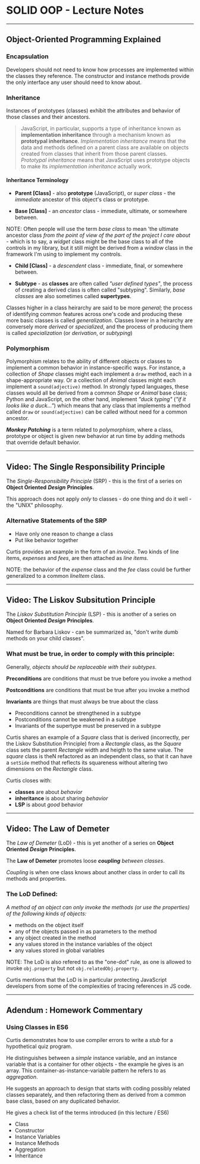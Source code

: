 # SOLID OOP - Lecture Notes

---

## Object-Oriented Programming Explained

### Encapsulation

Developers should not need to know how processes are implemented within the classes they reference.  The constructor and instance methods provide the only interface any user should need to know about.

### Inheritance

Instances of prototypes (classes) exhibit the attributes and behavior of those classes and their ancestors.

> JavaScript, in particular, supports a type of inheritance known as **implementation inheritance** through a mechanism known as **prototypal inheritance**. *Implementation inheritance* means that the data and methods defined on a parent class are available on objects created from classes that inherit from those parent classes. *Prototypal inheritance* means that JavaScript uses prototype objects to make its *implementation inheritance* actually work.

#### Inheritance Terminology

* **Parent [Class]** - also **prototype** (JavaScript), or *super class* - the *immediate* ancestor of this object's class or prototype.

* **Base [Class]** - an *ancestor* class - immediate, ultimate, or somewhere between.

NOTE: Often people will use the term *base class* to mean 'the ultimate ancestor class *from the point of view of the part of the project I care about* - which is to say, a *widget* class might be the base class to all of the controls in my library, but it still might be derived from a *window* class in the framework I'm using to implement my controls.

* **Child [Class]** - a *descendent* class - immediate, final, or somewhere between.

* **Subtype** - as **classes** are often called *"user defined types"*, the process of creating a derived class is often called "subtyping".  Similarly, *base classes* are also sometimes called **supertypes**.

Classes higher in a class heirarchy are said to be more *general*; the process of identifying common features across one's code and producing these more basic classes is called *generalization*.  Classes lower in a heirarchy are conversely more *derived* or *specialized*, and the process of producing them is called *specialization* (or *derivation*, or *subtyping*)

### Polymorphism

Polymorphism relates to the ability of different objects or classes to implement a common behavior in instance-specific ways.  For instance, a collection of *Shape* classes might each implement a `draw` method, each in a shape-appropriate way.  Or a collection of *Animal* classes might each implement a `sound(adjective)` method.  In strongly typed languages, these classes would all be derived from a common *Shape* or *Animal* base class; Python and JavaScript, on the other hand, implement *"duck typing"* (*"if it looks like a duck..."*) which means that any class that implements a method called `draw` or `sound(adjective)` can be called without need for a common ancestor.

***Monkey Patching*** is a term related to *polymorphism*, where a class, prototype or object is given new behavior at run time by adding methods that override default behavior.

---

## Video: The Single Responsibility Principle

The *Single-Responsibility Principle* (SRP) - this is the first of a series on **Object Oriented** ***Design*** **Principles**.

This approach does not apply *only* to classes - do one thing and do it well - the "UNIX" philosophy.

### Alternative Statements of the SRP

* Have only one reason to change a class
* Put like behavior together

Curtis provides an example in the form of an *invoice*.  Two kinds of line items, *expenses* and *fees*, are then attached as *line items*.

NOTE: the behavior of the *expense* class and the *fee* class could be further generalized to a common *lineItem* class.

---

## Video: The Liskov Subsitution Principle

The *Liskov Substitution Principle* (LSP) - this is another of a series on **Object Oriented** ***Design*** **Principles**.

Named for Barbara Liskov - can be summarized as, "don't write dumb methods on your child classes".

### What must be true, in order to comply with this principle:

Generally, *objects should be replaceable with their subtypes*.

**Preconditions** are conditions that must be true before you invoke a method

**Postconditions** are conditions that must be true after you invoke a method

**Invariants** are things that must always be true about the class

* Preconditions cannot be strengthened in a subtype
* Postconditions cannot be weakened in a subtype
* Invariants of the supertype must be preserved in a subtype

Curtis shares an example of a *Square* class that is derived (incorrectly, per the Liskov Substitution Principle) from a *Rectangle* class, as the *Square* class sets the parent *Rectangle* width and heigth to the same value.  The *square* class is theN refactored as an independent class, so that it can have a `setSide` method that reflects its squareness without altering two dimensions on the *Rectangle* class.

Curtis closes with:
* **classes** are about *behavior*
* **inheritance** is about sharing *behavior*
* **LSP** is about *good* behavior

---

## Video: The Law of Demeter

The *Law of Demeter* (LoD) - this is yet another of a series on **Object Oriented** ***Design*** **Principles**.

The **Law of Demeter** promotes loose ***coupling*** *between classes*.

*Coupling* is when one class knows about another class in order to call its methods and properties.

### The LoD Defined:

*A method of an object can only invoke the methods (or use the properties) of the following kinds of objects:*

* methods on the object itself
* any of the objects passed in as parameters to the method
* any object created in the method
* any values stored in the instance variables of the object
* any values stored in global variables

NOTE: The LoD is also refered to as the "one-dot" rule, as one is allowed to invoke `obj.property` but not `obj.relatedObj.property`.

Curtis mentions that the LoD is in particular protecting JavaScript developers from some of the complexities of tracing references in JS code.

---

## Adendum : Homework Commentary

### Using Classes in ES6

Curtis demonstrates how to use compiler errors to write a *stub* for a hypothetical quiz program.

He distinguishes between a *simple* instance variable, and an instance variable that is a container for other objects - the example he gives is an array.  This container-as-instance-variable pattern he refers to as *aggregation*.

He suggests an approach to design that starts with coding possibly related classes separately, and then refactoring them as derived from a common base class, based on any duplicated behavior.

He gives a check list of the terms introduced (in this lecture / ES6)

* Class
* Constructor
* Instance Variables
* Instance Methods
* Aggregation
* Inheritance
